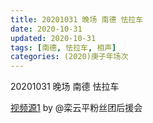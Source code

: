 ```yaml
---
title: 20201031 晚场 南德 怯拉车  
date: 2020-10-31
updated: 2020-10-31
tags: [南德, 怯拉车, 相声] 
categories: (2020)庚子年场次
---
```

20201031 晚场 南德 怯拉车  



[视频源1](https://weibo.com/6574451359/JrMyNbDv4) by @栾云平粉丝团后援会

